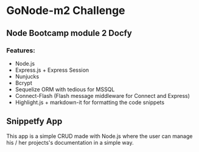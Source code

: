 # GoNode-m2 Challenge

## Node Bootcamp module 2 Docfy
### Features:

* Node.js
* Express.js + Express Session
* Nunjucks
* Bcrypt
* Sequelize ORM with tedious for MSSQL
* Connect-Flash (Flash message middleware for Connect and Express)
* Highlight.js + markdown-it for formatting the code snippets

## Snippetfy App
This app is a simple CRUD made with Node.js where the user can manage his / her projects's documentation in a simple way.
